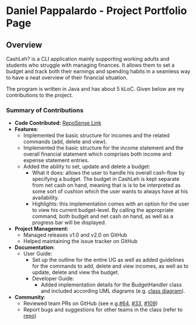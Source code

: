 # Daniel Pappalardo - Project Portfolio Page

## Overview

CashLeh? is a CLI application mainly supporting working adults and students who struggle with managing finances.
It allows them to set a budget and track both their earnings and spending habits in a seamless way to have a
neat overview of their financial situation.

The program is written in Java and has about 5 kLoC. Given below are my contributions to the project.

### Summary of Contributions

* **Code Contributed:** [RepoSense Link](https://nus-cs2113-ay2324s1.github.io/tp-dashboard/?search=danielpappa&breakdown=false&sort=groupTitle%20dsc&sortWithin=title&since=2023-09-22&timeframe=commit&mergegroup=&groupSelect=groupByRepos)
* **Features**:
    * Implemented the basic structure for incomes and the related commands (add, delete and view).
    * Implemented the basic structure for the income statement and the overall financial statement which comprises both income and expense statement entries.
    * Added the ability to set, update and delete a budget:
      * What it does: allows the user to handle his overall cash-flow by specifying a budget. The budget in CashLeh is kept separate from net cash on hand, meaning that is is to be interpreted as some sort of cushion which the user wants to always have at his availability.
      * Highlights: this implementation comes with an option for the user to view his current budget-level. By calling the appropriate command, both budget and net cash on hand, as well as a progress bar will be displayed.
* **Project Management:**
  * Managed releases v1.0 and v2.0 on GitHub
  * Helped maintaining the issue tracker on GitHub
* **Documentation**:
  * User Guide:
      * Set up the outline for the entire UG as well as added guidelines for the commands to add, delete and view incomes, as well as to update, delete and view the budget.
    * Developer Guide:
        * Added implementation details for the BudgetHandler class and included according UML diagrams (e.g. [class diagram](../images/budgetHandler_classDiagram.png)).
* **Community**:
  * Reviewed team PRs on GitHub (see e.g.[#64](https://github.com/AY2324S1-CS2113-W12-2/tp/pull/64), [#33](https://github.com/AY2324S1-CS2113-W12-2/tp/pull/33), [#109](https://github.com/AY2324S1-CS2113-W12-2/tp/pull/109))
  * Report bugs and suggestions for other teams in the class (refer to [repo](https://github.com/danielpappa/ped/issues))
